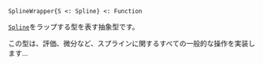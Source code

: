 ```
SplineWrapper{S <: Spline} <: Function
```

[`Spline`](@ref)をラップする型を表す抽象型です。

この型は、評価、微分など、スプラインに関するすべての一般的な操作を実装します…
